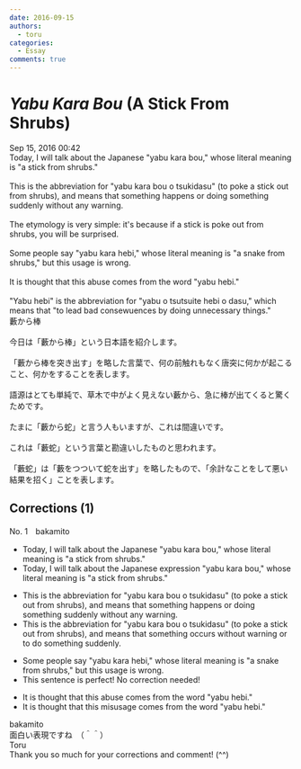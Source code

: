 ```yaml
---
date: 2016-09-15
authors:
  - toru
categories:
  - Essay
comments: true
---
```


# <strong><em>Yabu Kara Bou</strong></em> (A Stick From Shrubs)
<div class="date">Sep 15, 2016 00:42</div>
<div id="post"><div id="body_show_ori">
Today, I will talk about the Japanese "yabu kara bou," whose literal meaning is "a stick from shrubs."<br/><br/>This is the abbreviation for "yabu kara bou o tsukidasu" (to poke a stick out from shrubs), and means that something happens or doing something suddenly without any warning.<br/><br/>The etymology is very simple: it's because if a stick is poke out from shrubs, you will be surprised.<br/><br/>Some people say "yabu kara hebi," whose literal meaning is "a snake from shrubs," but this usage is wrong.<br/><br/>It is thought that this abuse comes from the word "yabu hebi."<br/><br/>"Yabu hebi" is the abbreviation for "yabu o tsutsuite hebi o dasu," which means that "to lead bad consewuences by doing unnecessary things."
</div></div>

<!-- more -->

<div id="post_ja"><div id="body_show_mo">
藪から棒<br/><br/>今日は「藪から棒」という日本語を紹介します。<br/><br/>「藪から棒を突き出す」を略した言葉で、何の前触れもなく唐突に何かが起こること、何かをすることを表します。<br/><br/>語源はとても単純で、草木で中がよく見えない藪から、急に棒が出てくると驚くためです。<br/><br/>たまに「藪から蛇」と言う人もいますが、これは間違いです。<br/><br/>これは「藪蛇」という言葉と勘違いしたものと思われます。<br/><br/>「藪蛇」は「藪をつついて蛇を出す」を略したもので、「余計なことをして悪い結果を招く」ことを表します。
</div></div>

## Corrections (1)
<div id="block"><div class="first_name"> No. 1　<span class="just_name">bakamito</span></div><div id="block2">
<ul class="correction_field">
<li class="incorrect">Today, I will talk about the Japanese "yabu kara bou," whose literal meaning is "a stick from shrubs."</li>
<li class="corrected correct">
Today, I will talk about the Japanese expression "yabu kara bou," whose literal meaning is "a stick from shrubs."
</li>
</ul>
<ul class="correction_field">
<li class="incorrect">This is the abbreviation for "yabu kara bou o tsukidasu" (to poke a stick out from shrubs), and means that something happens or doing something suddenly without any warning.</li>
<li class="corrected correct">
This is the abbreviation for "yabu kara bou o tsukidasu" (to poke a stick out from shrubs), and means that something occurs without warning or to do something suddenly. 
</li>
</ul>
<ul class="correction_field">
<li class="incorrect">Some people say "yabu kara hebi," whose literal meaning is "a snake from shrubs," but this usage is wrong.</li>
<li class="corrected perfect">This sentence is perfect! No correction needed!</li>
</ul>
<ul class="correction_field">
<li class="incorrect">It is thought that this abuse comes from the word "yabu hebi."</li>
<li class="corrected correct">
It is thought that this misusage comes from the word "yabu hebi."
</li>
</ul>
</div><div class="name"><span class="just_name">bakamito</span><br>
面白い表現ですね　（＾＾）
</div>
<div class="name"><span class="just_name">Toru</span><br>
Thank you so much for your corrections and comment! (^^)
</div>
</div>
